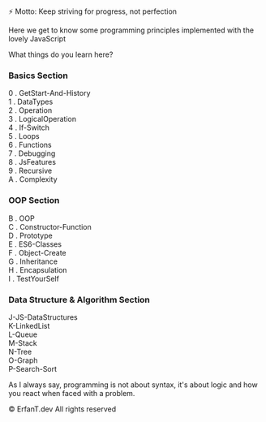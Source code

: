 ⚡ Motto: Keep striving for progress, not perfection

Here we get to know some programming principles implemented with the lovely JavaScript

What things do you learn here?

<h3>Basics Section</h3>

0 . GetStart-And-History <br />
1 . DataTypes <br />
2 . Operation <br />
3 . LogicalOperation <br />
4 . If-Switch <br />
5 . Loops <br />
6 . Functions <br />
7 . Debugging <br />
8 . JsFeatures <br />
9 . Recursive <br />
A . Complexity <br />

<h3>OOP Section</h3>

B . OOP <br />
C . Constructor-Function <br />
D . Prototype <br />
E . ES6-Classes <br />
F . Object-Create <br />
G . Inheritance <br />
H . Encapsulation <br />
I . TestYourSelf <br />

<h3>Data Structure & Algorithm  Section</h3>

J-JS-DataStructures <br />
K-LinkedList <br />
L-Queue <br />
M-Stack <br />
N-Tree <br />
O-Graph <br />
P-Search-Sort <br />

As I always say, programming is not about syntax, it's about logic and how you react when faced with a problem.

© ErfanT.dev All rights reserved
